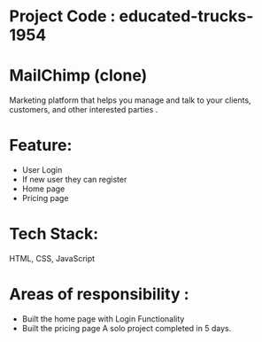 # Project Code : educated-trucks-1954
# MailChimp (clone)
Marketing platform that helps you manage and
talk to your clients, customers, and other interested
parties .
 # Feature:
 - User Login
 -  If new user they can register
 -  Home page
 -  Pricing page

# Tech Stack: 
HTML, CSS, JavaScript

# Areas of responsibility :
-  Built the home page with Login Functionality
- Built the pricing page
  A solo project completed in 5 days.

